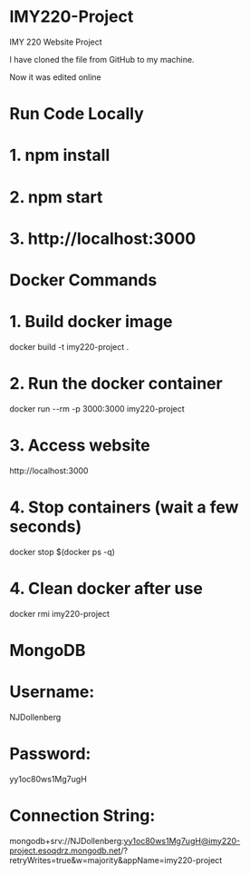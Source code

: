 # IMY220-Project #
IMY 220 Website Project

I have cloned the file from GitHub to my machine.

Now it was edited online

# Run Code Locally #
# 1. npm install
# 2. npm start
# 3. http://localhost:3000

# Docker Commands #
# 1. Build docker image
docker build -t imy220-project .

# 2. Run the docker container
docker run --rm -p 3000:3000 imy220-project

# 3. Access website
http://localhost:3000

# 4. Stop containers (wait a few seconds)
docker stop $(docker ps -q)

# 4. Clean docker after use
docker rmi imy220-project

# MongoDB #
# Username:
NJDollenberg

# Password:
yy1oc80ws1Mg7ugH

# Connection String:
mongodb+srv://NJDollenberg:yy1oc80ws1Mg7ugH@imy220-project.esoqdrz.mongodb.net/?retryWrites=true&w=majority&appName=imy220-project